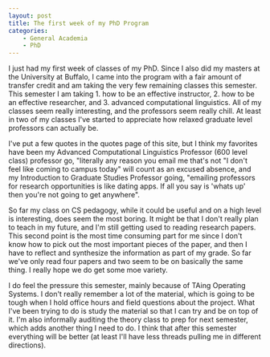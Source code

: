 ```yaml
---
layout: post
title: The first week of my PhD Program
categories:
    - General Academia
    - PhD
---
```


I just had my first week of classes of my PhD. Since I also did my masters at the University at Buffalo, I came into the program with a fair amount of transfer credit and am taking the very few remaining classes this semester. This semester I am taking 1. how to be an effective instructor, 2. how to be an effective researcher, and 3. advanced computational linguistics. All of my classes seem really interesting, and the professors seem really chill. At least in two of my classes I've started to appreciate how relaxed graduate level professors can actually be.

I've put a few quotes in the quotes page of this site, but I think my favorites have been my Advanced Computational Linguistics Professor (600 level class) professor go, "literally any reason you email me that's not "I don't feel like coming to campus today" will count as an excused absence, and my Introduction to Graduate Studies Professor going, "emailing professors for research opportunities is like dating apps. If all you say is 'whats up' then you're not going to get anywhere". 

So far my class on CS pedagogy, while it could be useful and on a high level is interesting, does seem the most boring. It might be that I don't really plan to teach in my future, and I'm still getting used to reading research papers. This second point is the most time consuming part for me since I don't know how to pick out the most important pieces of the paper, and then I have to reflect and synthesize the information as part of my grade. So far we've only read four papers and two seem to be on basically the same thing. I really hope we do get some moe variety.

I do feel the pressure this semester, mainly because of TAing Operating Systems. I don't really remember a lot of the material, which is going to be tough when I hold office hours and field questions about the project. What I've been trying to do is study the material so that I can try and be on top of it. I'm also informally auditing the theory class to prep for next semester, which adds another thing I need to do. I think that after this semester everything will be better (at least I'll have less threads pulling me in different directions).
